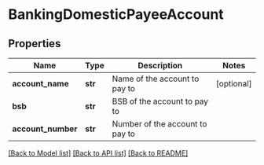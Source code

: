 # BankingDomesticPayeeAccount

## Properties
Name | Type | Description | Notes
------------ | ------------- | ------------- | -------------
**account_name** | **str** | Name of the account to pay to | [optional] 
**bsb** | **str** | BSB of the account to pay to | 
**account_number** | **str** | Number of the account to pay to | 

[[Back to Model list]](../README.md#documentation-for-models) [[Back to API list]](../README.md#documentation-for-api-endpoints) [[Back to README]](../README.md)


